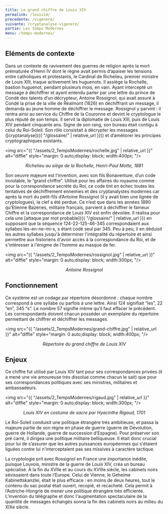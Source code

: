 ```yaml
---
title: Le grand chiffre de Louis XIV
permalink: /louis14/
precedente: /vigenere/
suivante: /cryptanalyse-vigenere/
partie: Les temps Modernes
menu: /temps-modernes/
---
```

## Eléments de contexte

Dans un contexte de ravivement des guerres de religion après la mort prématurée d’Henri IV dont le règne avait permis d’apaiser les tensions entre catholiques et protestants, le Cardinal de Richelieu, premier ministre de Louis XIII, traque activement les huguenots. Il assiège la Rochelle, bastion huguenot, pendant plusieurs mois, en vain. Ayant intercepté un message à déchiffrer et ayant entendu parler par une lettre du prince de Condé des talents d’un décrypteur, Antoine Rossignol, qui avait assuré à Condé la prise de la ville de Réalmont (1626) en déchiffrant un message, il demanda au jeune homme de déchiffrer le message. Rossignol y parvint : il rentra ainsi au service du Chiffre de la Couronne et devint le cryptologue le plus réputé de son temps. Il servit la diplomatie de Louis XIII, puis de Louis XIV pendant cinquante ans. Signe de son rang, son bureau était contigu à celui du Roi-Soleil. Son rôle consistait à décrypter les messages ([cryptanalyse]({{ "/glossaire/" | relative_url }})) et d’améliorer les principes cryptographiques existants.

<img src="{{ "/assets/2_TempsModernes/rochelle.jpg" | relative_url }}" alt="diffie" style="margin: 0 auto;display: block; width:400px; "/>
<p align="center"> <em> Richelieu au siège de la Rochelle, Henri-Paul Motte, 1881 </em> </p>

Son oeuvre majeure est l’invention, avec son fils Bonaventure, d’un code inviolable, le “grand chiffre”. Utilisé pour les affaires du royaume comme pour la correspondance secrète du Roi, ce code tint en échec toutes les tentatives de déchiffrement ennemies et des cryptanalystes modernes car après la mort du petit-fils d’Antoine Rossignol (il y avait bien une lignée de cryptologues), la clef a été perdue. Ce n’est que dans les années 1890 qu’Etienne Bazeries, militaire français, parvient à déchiffrer le fameux Chiffre et la correspondance de Louis XIV est enfin dévoilée. Il réalisa pour cela une [attaque par mot probable]({{ "/glossaire/" | relative_url }}) en supposant que la séquence 124-22-125-46-345 correspondaient aux syllabes les-en-ne-mi-s, s étant codé seul par 345. Peu à peu, il en déduisit les autres syllabes jusqu'à déterminer l'intégralité du répertoire et ainsi permettre aux historiens d'avoir accès à la correspondance du Roi, et de s'intéresser à l'énigme de l'homme au masque de fer.

<img src="{{ "/assets/2_TempsModernes/rossignol.jpg" | relative_url }}" alt="diffie" style="margin: 0 auto;display: block; width:300px; "/>
<p align="center"> <em> Antoine Rossignol </em> </p>

## Fonctionnement

Ce système est un codage par répertoire désordonné : chaque nombre correspond à une syllabe ou parfois à une lettre. Ainsi 124 signifiait “les”, 22 “en”, 345 “s”. Le nombre 57 signifie même qu’il faut effacer le précédent. Les correspondants doivent chacun posséder un exemplaire du répertoire permettant de chiffrer et déchiffrer les messages.

<img src="{{ "/assets/2_TempsModernes/grand-chiffre.jpg" | relative_url }}" alt="diffie" style="margin: 0 auto;display: block; width:400px; "/>
<p align="center"> <em> Répertoire du grand chiffre de Louis XIV </em> </p>

## Enjeux

Ce chiffre fut utilisé par Louis XIV tant pour ses correspondances privées (il a mené une vie amoureuse très dissolue comme chacun le sait) que pour ses correspondances politiques avec ses ministres, militaires et ambassadeurs.

<img src="{{ "/assets/2_TempsModernes/rigaud.jpg" | relative_url }}" alt="diffie" style="margin: 0 auto;display: block; width:300px; "/>
<p align="center"> <em> Louis XIV en costume de sacre par Hyacinthe Rigaud, 1701 </em> </p>

Le Roi-Soleil conduisit une politique étrangère très ambitieuse, et passa la majeure partie de son règne en phase de guerre (guerre de Dévolution, guerre de Hollande, guerre de succession d’Espagne). Pour préserver son pré carré, il dirigea une politique militaire belliqueuse. Il était donc crucial pour lui de s’assurer que les autres puissances européennes qui s'étaient liguées contre lui n'interceptaient pas ses missives à caractère tactique.

La cryptologie prit avec Rossignol en France une importance inédite, puisque Louvois, ministre de la guerre de Louis XIV, créa un bureau spécialisé. À la fin du XVIIe et au cours du XVIIIe siècle, les cabinets noirs sévissaient dans toute l’Europe. Celui de Vienne, le Geheime Kabinettskanzlei, était le plus efficace : en moins de deux heures, tout le contenu du sac postal était ouvert, recopié, et recacheté. Cela permit à l’Autriche-Hongrie de mener une politique étrangère très efficiente. L’invention du télégraphe et donc l'augmentation spectaculaire de la quantité de messages échangés sonna la fin des cabinets noirs au milieu du XIXe siècle.
